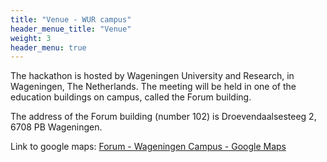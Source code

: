 ```yaml
---
title: "Venue - WUR campus"
header_menue_title: "Venue"
weight: 3
header_menu: true
---
```




The hackathon is hosted by Wageningen University and Research, in Wageningen, The Netherlands. The meeting will be held in one of the education buildings on campus, called the Forum building.

The address of the Forum building (number 102) is Droevendaalsesteeg 2, 6708 PB Wageningen.

Link to google maps: [Forum - Wageningen Campus - Google Maps](https://www.google.com/maps/place/Forum+-+Wageningen+Campus/@51.985283,5.6610651,17z/data=!3m1!4b1!4m6!3m5!1s0x47c7acbbc23475f3:0xf4595ec33b1737bf!8m2!3d51.985283!4d5.66364!16s%2Fg%2F122ldz6r?entry=ttu)
